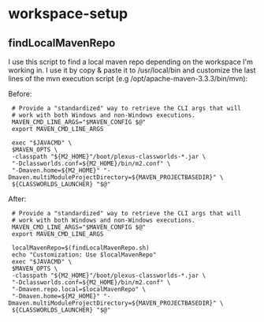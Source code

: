# workspace-setup

## findLocalMavenRepo
I use this script to find a local maven repo depending on the workspace I'm working in. 
I use it by copy & paste it to /usr/local/bin and customize the last lines of the mvn execution script (e.g /opt/apache-maven-3.3.3/bin/mvn):

Before:

     # Provide a "standardized" way to retrieve the CLI args that will 
     # work with both Windows and non-Windows executions.
     MAVEN_CMD_LINE_ARGS="$MAVEN_CONFIG $@"
     export MAVEN_CMD_LINE_ARGS
     
     exec "$JAVACMD" \
     $MAVEN_OPTS \
     -classpath "${M2_HOME}"/boot/plexus-classworlds-*.jar \
     "-Dclassworlds.conf=${M2_HOME}/bin/m2.conf" \
     "-Dmaven.home=${M2_HOME}" "-Dmaven.multiModuleProjectDirectory=${MAVEN_PROJECTBASEDIR}" \
     ${CLASSWORLDS_LAUNCHER} "$@"

After:

     # Provide a "standardized" way to retrieve the CLI args that will 
     # work with both Windows and non-Windows executions.
     MAVEN_CMD_LINE_ARGS="$MAVEN_CONFIG $@"
     export MAVEN_CMD_LINE_ARGS
     
     localMavenRepo=$(findLocalMavenRepo.sh)
     echo "Customization: Use $localMavenRepo"
     exec "$JAVACMD" \
     $MAVEN_OPTS \
     -classpath "${M2_HOME}"/boot/plexus-classworlds-*.jar \
     "-Dclassworlds.conf=${M2_HOME}/bin/m2.conf" \
     "-Dmaven.repo.local=$localMavenRepo" \
     "-Dmaven.home=${M2_HOME}" "-Dmaven.multiModuleProjectDirectory=${MAVEN_PROJECTBASEDIR}" \
     ${CLASSWORLDS_LAUNCHER} "$@"



